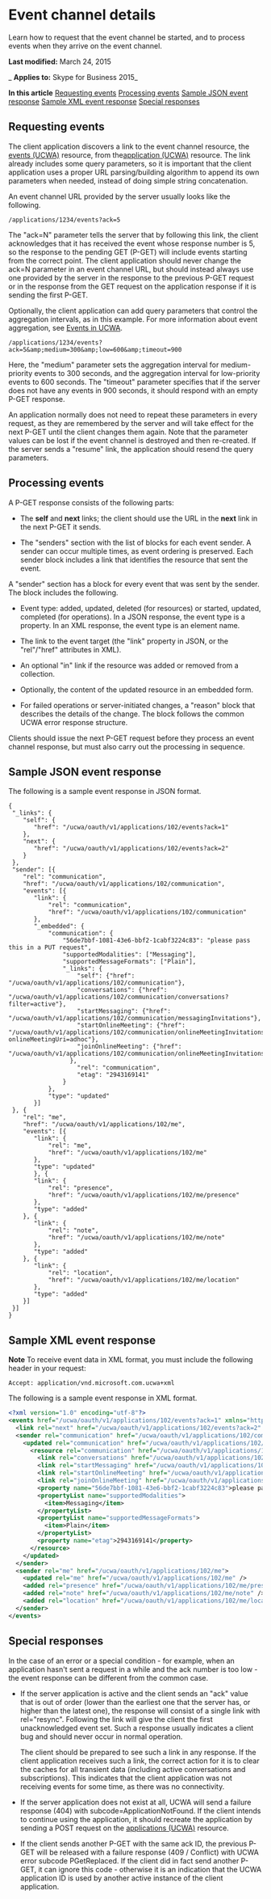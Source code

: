 
# Event channel details
Learn how to request that the event channel be started, and to process events when they arrive on the event channel.

 **Last modified:** March 24, 2015

 _ **Applies to:** Skype for Business 2015_

 **In this article**
[Requesting events](#sectionSection0)
[Processing events](#sectionSection1)
[Sample JSON event response](#sectionSection2)
[Sample XML event response](#sectionSection3)
[Special responses](#sectionSection4)



## Requesting events
<a name="sectionSection0"> </a>

The client application discovers a link to the event channel resource, the [events (UCWA)](events_ref.md) resource, from the[application (UCWA)](application_ref.md) resource. The link already includes some query parameters, so it is important that the client application uses a proper URL parsing/building algorithm to append its own parameters when needed, instead of doing simple string concatenation.

An event channel URL provided by the server usually looks like the following.




```
/applications/1234/events?ack=5
```

The "ack=N" parameter tells the server that by following this link, the client acknowledges that it has received the event whose response number is 5, so the response to the pending GET (P-GET) will include events starting from the correct point. The client application should never change the ack=N parameter in an event channel URL, but should instead always use one provided by the server in the response to the previous P-GET request or in the response from the GET request on the application response if it is sending the first P-GET.

Optionally, the client application can add query parameters that control the aggregation intervals, as in this example. For more information about event aggregation, see [Events in UCWA](EventsInUCWA.md). 




```
/applications/1234/events?ack=5&amp;medium=300&amp;low=600&amp;timeout=900
```

Here, the "medium" parameter sets the aggregation interval for medium-priority events to 300 seconds, and the aggregation interval for low-priority events to 600 seconds. The "timeout" parameter specifies that if the server does not have any events in 900 seconds, it should respond with an empty P-GET response.

An application normally does not need to repeat these parameters in every request, as they are remembered by the server and will take effect for the next P-GET until the client changes them again. Note that the parameter values can be lost if the event channel is destroyed and then re-created. If the server sends a "resume" link, the application should resend the query parameters.


## Processing events
<a name="sectionSection1"> </a>

A P-GET response consists of the following parts:


- The  **self** and **next** links; the client should use the URL in the **next** link in the next P-GET it sends.
    
- The "senders" section with the list of blocks for each event sender. A sender can occur multiple times, as event ordering is preserved. Each sender block includes a link that identifies the resource that sent the event.
    
A "sender" section has a block for every event that was sent by the sender. The block includes the following.


- Event type: added, updated, deleted (for resources) or started, updated, completed (for operations). In a JSON response, the event type is a property. In an XML response, the event type is an element name.
    
- The link to the event target (the "link" property in JSON, or the "rel"/"href" attributes in XML).
    
- An optional "in" link if the resource was added or removed from a collection.
    
- Optionally, the content of the updated resource in an embedded form.
    
- For failed operations or server-initiated changes, a "reason" block that describes the details of the change. The block follows the common UCWA error response structure.
    
Clients should issue the next P-GET request before they process an event channel response, but must also carry out the processing in sequence.


## Sample JSON event response
<a name="sectionSection2"> </a>

The following is a sample event response in JSON format.


```
{ 
 "_links": { 
    "self": { 
       "href": "/ucwa/oauth/v1/applications/102/events?ack=1" 
    }, 
    "next": { 
       "href": "/ucwa/oauth/v1/applications/102/events?ack=2" 
    } 
 }, 
 "sender": [{ 
    "rel": "communication", 
    "href": "/ucwa/oauth/v1/applications/102/communication", 
    "events": [{ 
       "link": { 
           "rel": "communication", 
           "href": "/ucwa/oauth/v1/applications/102/communication" 
       }, 
       "_embedded": { 
           "communication": { 
               "56de7bbf-1081-43e6-bbf2-1cabf3224c83": "please pass this in a PUT request", 
               "supportedModalities": ["Messaging"], 
               "supportedMessageFormats": ["Plain"], 
               "_links": { 
                   "self": {"href": "/ucwa/oauth/v1/applications/102/communication"}, 
                   "conversations": {"href": "/ucwa/oauth/v1/applications/102/communication/conversations?filter=active"}, 
                   "startMessaging": {"href": "/ucwa/oauth/v1/applications/102/communication/messagingInvitations"}, 
                   "startOnlineMeeting": {"href": "/ucwa/oauth/v1/applications/102/communication/onlineMeetingInvitations?onlineMeetingUri=adhoc"}, 
                   "joinOnlineMeeting": {"href": "/ucwa/oauth/v1/applications/102/communication/onlineMeetingInvitations"} 
                 }, 
                   "rel": "communication", 
                   "etag": "2943169141" 
               } 
           }, 
           "type": "updated" 
       }] 
 }, { 
    "rel": "me", 
    "href": "/ucwa/oauth/v1/applications/102/me", 
    "events": [{ 
       "link": { 
           "rel": "me", 
           "href": "/ucwa/oauth/v1/applications/102/me" 
       }, 
       "type": "updated" 
       }, { 
       "link": { 
           "rel": "presence", 
           "href": "/ucwa/oauth/v1/applications/102/me/presence" 
       }, 
       "type": "added" 
    }, { 
       "link": { 
           "rel": "note", 
           "href": "/ucwa/oauth/v1/applications/102/me/note" 
       }, 
       "type": "added" 
    }, { 
       "link": { 
           "rel": "location", 
           "href": "/ucwa/oauth/v1/applications/102/me/location" 
       }, 
       "type": "added" 
    }] 
 }] 
}

```


## Sample XML event response
<a name="sectionSection3"> </a>




 **Note**  To receive event data in XML format, you must include the following header in your request:


```
Accept: application/vnd.microsoft.com.ucwa+xml
```

The following is a sample event response in XML format.




```XML
<?xml version="1.0" encoding="utf-8"?> 
<events href="/ucwa/oauth/v1/applications/102/events?ack=1" xmlns="http://schemas.microsoft.com/rtc/2012/03/ucwa"> 
  <link rel="next" href="/ucwa/oauth/v1/applications/102/events?ack=2" /> 
  <sender rel="communication" href="/ucwa/oauth/v1/applications/102/communication"> 
    <updated rel="communication" href="/ucwa/oauth/v1/applications/102/communication"> 
      <resource rel="communication" href="/ucwa/oauth/v1/applications/102/communication"> 
        <link rel="conversations" href="/ucwa/oauth/v1/applications/102/communication/conversations?filter=active" /> 
        <link rel="startMessaging" href="/ucwa/oauth/v1/applications/102/communication/messagingInvitations" /> 
        <link rel="startOnlineMeeting" href="/ucwa/oauth/v1/applications/102/communication/onlineMeetingInvitations?onlineMeetingUri=adhoc" /> 
        <link rel="joinOnlineMeeting" href="/ucwa/oauth/v1/applications/102/communication/onlineMeetingInvitations" /> 
        <property name="56de7bbf-1081-43e6-bbf2-1cabf3224c83">please pass this in a PUT request</property> 
        <propertyList name="supportedModalities"> 
          <item>Messaging</item> 
        </propertyList> 
        <propertyList name="supportedMessageFormats"> 
          <item>Plain</item> 
        </propertyList> 
        <property name="etag">2943169141</property> 
      </resource> 
    </updated> 
  </sender> 
  <sender rel="me" href="/ucwa/oauth/v1/applications/102/me"> 
    <updated rel="me" href="/ucwa/oauth/v1/applications/102/me" /> 
    <added rel="presence" href="/ucwa/oauth/v1/applications/102/me/presence" /> 
    <added rel="note" href="/ucwa/oauth/v1/applications/102/me/note" /> 
    <added rel="location" href="/ucwa/oauth/v1/applications/102/me/location" /> 
  </sender> 
</events>

```


## Special responses
<a name="sectionSection4"> </a>

In the case of an error or a special condition - for example, when an application hasn't sent a request in a while and the ack number is too low - the event response can be different from the common case.


- If the server application is active and the client sends an "ack" value that is out of order (lower than the earliest one that the server has, or higher than the latest one), the response will consist of a single link with rel="resync". Following the link will give the client the first unacknowledged event set. Such a response usually indicates a client bug and should never occur in normal operation.
    
    The client should be prepared to see such a link in any response. If the client application receives such a link, the correct action for it is to clear the caches for all transient data (including active conversations and subscriptions). This indicates that the client application was not receiving events for some time, as there was no connectivity.
    
- If the server application does not exist at all, UCWA will send a failure response (404) with subcode=ApplicationNotFound. If the client intends to continue using the application, it should recreate the application by sending a POST request on the [applications (UCWA)](applications_ref.md) resource.
    
- If the client sends another P-GET with the same ack ID, the previous P-GET will be released with a failure response (409 / Conflict) with UCWA error subcode PGetReplaced. If the client did in fact send another P-GET, it can ignore this code - otherwise it is an indication that the UCWA application ID is used by another active instance of the client application.
    
